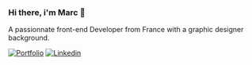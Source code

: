 ### Hi there, i'm Marc 👋

A passionnate front-end Developer from France with a graphic designer background.

[![Portfolio](https://img.shields.io/badge/-Portfolio-0d0d0d)](https://marc-chayer.netlify.app)
[![Linkedin](https://img.shields.io/badge/LinkedIn-0077B5?style=flat-square&logo=linkedin&logoColor=white)](https://www.linkedin.com/in/chayer-marc/)
